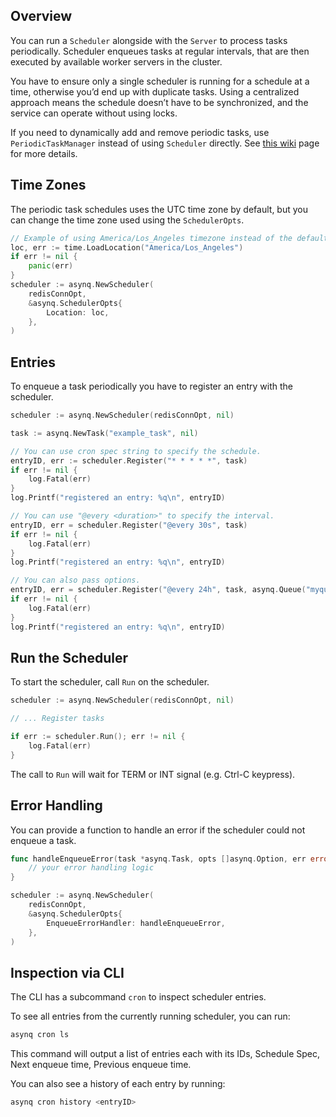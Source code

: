 ## Overview

You can run a `Scheduler` alongside with the `Server` to process tasks periodically. Scheduler enqueues tasks at regular intervals, that are then executed by available worker servers in the cluster.

You have to ensure only a single scheduler is running for a schedule at a time, otherwise you’d end up with duplicate tasks. Using a centralized approach means the schedule doesn’t have to be synchronized, and the service can operate without using locks.

If you need to dynamically add and remove periodic tasks, use `PeriodicTaskManager` instead of using `Scheduler` directly. See [this wiki](./Dynamic-Periodic-Task.md) page for more details.

## Time Zones

The periodic task schedules uses the UTC time zone by default, but you can change the time zone used using the `SchedulerOpts`.

```go
// Example of using America/Los_Angeles timezone instead of the default UTC timezone.
loc, err := time.LoadLocation("America/Los_Angeles")
if err != nil {
    panic(err)
}
scheduler := asynq.NewScheduler(
    redisConnOpt, 
    &asynq.SchedulerOpts{
        Location: loc,
    },
)
```

## Entries
To enqueue a task periodically you have to register an entry with the scheduler.

```go
scheduler := asynq.NewScheduler(redisConnOpt, nil)

task := asynq.NewTask("example_task", nil)

// You can use cron spec string to specify the schedule. 
entryID, err := scheduler.Register("* * * * *", task)
if err != nil {
    log.Fatal(err)
}
log.Printf("registered an entry: %q\n", entryID)

// You can use "@every <duration>" to specify the interval.
entryID, err = scheduler.Register("@every 30s", task)
if err != nil {
    log.Fatal(err)
}
log.Printf("registered an entry: %q\n", entryID)

// You can also pass options.
entryID, err = scheduler.Register("@every 24h", task, asynq.Queue("myqueue"))
if err != nil {
    log.Fatal(err)
}
log.Printf("registered an entry: %q\n", entryID)
```

## Run the Scheduler

To start the scheduler, call `Run` on the scheduler.

```go
scheduler := asynq.NewScheduler(redisConnOpt, nil)

// ... Register tasks

if err := scheduler.Run(); err != nil {
    log.Fatal(err)
}
```

The call to `Run` will wait for TERM or INT signal (e.g. Ctrl-C keypress).


## Error Handling

You can provide a function to handle an error if the scheduler could not enqueue a task.

```go
func handleEnqueueError(task *asynq.Task, opts []asynq.Option, err error) {
    // your error handling logic
}

scheduler := asynq.NewScheduler(
    redisConnOpt, 
    &asynq.SchedulerOpts{
        EnqueueErrorHandler: handleEnqueueError,
    },
)
```

## Inspection via CLI

The CLI has a subcommand `cron` to inspect scheduler entries.

To see all entries from the currently running scheduler, you can run:

```sh
asynq cron ls
```

This command will output a list of entries each with its IDs, Schedule Spec, Next enqueue time, Previous enqueue time.

You can also see a history of each entry by running:

```sh
asynq cron history <entryID>
```


